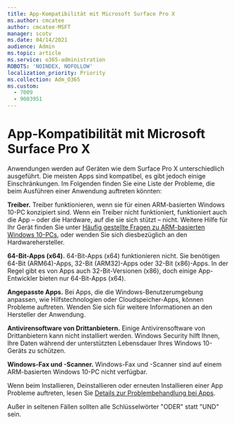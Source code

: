 ```yaml
---
title: App-Kompatibilität mit Microsoft Surface Pro X
ms.author: cmcatee
author: cmcatee-MSFT
manager: scotv
ms.date: 04/14/2021
audience: Admin
ms.topic: article
ms.service: o365-administration
ROBOTS: 'NOINDEX, NOFOLLOW'
localization_priority: Priority
ms.collection: Adm_O365
ms.custom:
  - 7009
  - 9003951
---
```


# <a name="app-compatibility-with-microsoft-surface-pro-x"></a>App-Kompatibilität mit Microsoft Surface Pro X

Anwendungen werden auf Geräten wie dem Surface Pro X unterschiedlich ausgeführt. Die meisten Apps sind kompatibel, es gibt jedoch einige Einschränkungen. Im Folgenden finden Sie eine Liste der Probleme, die beim Ausführen einer Anwendung auftreten könnten: 

**Treiber.** Treiber funktionieren, wenn sie für einen ARM-basierten Windows 10-PC konzipiert sind. Wenn ein Treiber nicht funktioniert, funktioniert auch die App – oder die Hardware, auf die sie sich stützt – nicht. Weitere Hilfe für Ihr Gerät finden Sie unter [Häufig gestellte Fragen zu ARM-basierten Windows 10-PCs](https://support.microsoft.com/windows/windows-10-arm-based-pcs-faq-477f51df-2e3b-f68f-31b0-06f5e4f8ebb5), oder wenden Sie sich diesbezüglich an den Hardwarehersteller.

**64-Bit-Apps (x64).** 64-Bit-Apps (x64) funktionieren nicht. Sie benötigen 64-Bit (ARM64)-Apps, 32-Bit (ARM32)-Apps oder 32-Bit (x86)-Apps. In der Regel gibt es von Apps auch 32-Bit-Versionen (x86), doch einige App-Entwickler bieten nur 64-Bit-Apps (x64).

**Angepasste Apps.** Bei Apps, die die Windows-Benutzerumgebung anpassen, wie Hilfstechnologien oder Cloudspeicher-Apps, können Probleme auftreten. Wenden Sie sich für weitere Informationen an den Hersteller der Anwendung.

**Antivirensoftware von Drittanbietern.** Einige Antivirensoftware von Drittanbietern kann nicht installiert werden. Windows Security hilft Ihnen, Ihre Daten während der unterstützten Lebensdauer Ihres Windows 10-Geräts zu schützen.

**Windows-Fax und -Scanner.** Windows-Fax und -Scanner sind auf einem ARM-basierten Windows 10-PC nicht verfügbar.

Wenn beim Installieren, Deinstallieren oder erneuten Installieren einer App Probleme auftreten, lesen Sie [Details zur Problembehandlung bei Apps](https://docs.microsoft.com/troubleshoot/mem/intune/troubleshoot-app-install#app-troubleshooting-details).

Außer in seltenen Fällen sollten alle Schlüsselwörter "ODER" statt "UND" sein.